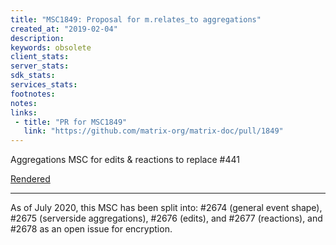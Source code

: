 ```yaml
---
title: "MSC1849: Proposal for m.relates_to aggregations"
created_at: "2019-02-04"
description:
keywords: obsolete
client_stats:
server_stats:
sdk_stats:
services_stats:
footnotes:
notes:
links:
 - title: "PR for MSC1849"
   link: "https://github.com/matrix-org/matrix-doc/pull/1849"
---
```

Aggregations MSC for edits & reactions to replace #441

[Rendered](https://github.com/matrix-org/matrix-doc/blob/matthew/msc1849/proposals/1849-aggregations.md)

---

As of July 2020, this MSC has been split into: #2674 (general event shape), #2675 (serverside aggregations), #2676 (edits), and #2677 (reactions), and #2678 as an open issue for encryption.
